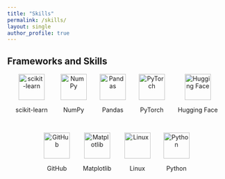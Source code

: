 ```yaml
---
title: "Skills"
permalink: /skills/
layout: single
author_profile: true
---
```


## Frameworks and Skills

<div style="display: flex; flex-wrap: wrap; gap: 30px; justify-content: center; align-items: center;">

  <div style="text-align: center;">
    <img src="https://cdn.jsdelivr.net/gh/devicons/devicon@latest/icons/scikitlearn/scikitlearn-original.svg" alt="scikit-learn" width="60">
    <p>scikit-learn</p>
  </div>

  <div style="text-align: center;">
    <img src="https://cdn.jsdelivr.net/gh/devicons/devicon@latest/icons/numpy/numpy-original-wordmark.svg" alt="NumPy" width="60">
    <p>NumPy</p>
  </div>

  <div style="text-align: center;">
    <img src="https://cdn.jsdelivr.net/gh/devicons/devicon@latest/icons/pandas/pandas-original.svg" alt="Pandas" width="60">
    <p>Pandas</p>
  </div>

  <div style="text-align: center;">
    <img src="https://cdn.jsdelivr.net/gh/devicons/devicon@latest/icons/pytorch/pytorch-original.svg" alt="PyTorch" width="60">
    <p>PyTorch</p>
  </div>

  <div style="text-align: center;">
    <img src="https://huggingface.co/front/assets/huggingface_logo.svg" alt="Hugging Face" width="60">
    <p>Hugging Face</p>
  </div>

  <div style="text-align: center;">
    <img src="https://cdn.jsdelivr.net/gh/devicons/devicon@latest/icons/github/github-original.svg" alt="GitHub" width="60">
    <p>GitHub</p>
  </div>

  <div style="text-align: center;">
    <img src="https://cdn.jsdelivr.net/gh/devicons/devicon@latest/icons/matplotlib/matplotlib-original.svg" alt="Matplotlib" width="60">
    <p>Matplotlib</p>
  </div>

 

  <div style="text-align: center;">
    <img src="https://cdn.jsdelivr.net/gh/devicons/devicon@latest/icons/linux/linux-original.svg"alt="Linux" width="60">
    <p>Linux</p>
  </div>

  <div style="text-align: center;">
    <img src="https://cdn.jsdelivr.net/gh/devicons/devicon@latest/icons/python/python-original.svg" alt="Python" width="60">
    <p>Python</p>
  </div>

    
          
</div>
